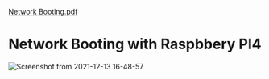[Network Booting.pdf](https://github.com/BatihanKaragulle/RPI4_NetworkBoot/files/9595063/Network.Booting.pdf)
# Network Booting with Raspbbery PI4
![Screenshot from 2021-12-13 16-48-57](https://user-images.githubusercontent.com/71449553/190924391-0b73c148-bfb5-48a6-a70a-b4c6e779cf49.png)
